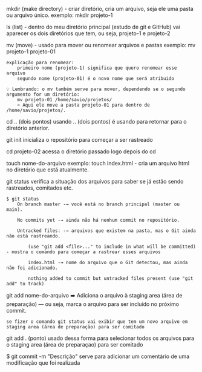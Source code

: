 mkdir (make directory) - criar diretório, cria um arquivo, seja ele uma pasta ou arquivo único.
    exemplo: mkdir projeto-1

ls (list) - dentro do meu diretório principal (estudo de git e GitHub) vai aparecer os dois diretórios que tem, ou seja, projeto-1 e projeto-2

mv (move) - usado para mover ou renomear arquivos e pastas
    exemplo: mv projeto-1 projeto-01

    explicação para renomear:
        primeiro nome (projeto-1) significa que quero renomear esse arquivo
        segundo nome (projeto-01) é o novo nome que será atribuido

    💡 Lembrando: o mv também serve para mover, dependendo se o segundo argumento for um diretório:        
        mv projeto-01 /home/savio/projetos/
        ➡️ Aqui ele move a pasta projeto-01 para dentro de /home/savio/projetos/.

cd .. (dois pontos)
    usando .. (dois pontos) é usando para retornar para o diretório anterior.

git init
    inicializa o repositório para começar a ser rastreado

cd projeto-02
    acessa o diretório passado logo depois do cd

touch nome-do-arquivo
    exemplo: touch index.html - cria um arquivo html no diretório que está atualmente.

git status
    verifica a situação dos arquivos para saber se já estão sendo rastreados, comitados etc.

    $ git status
        On branch master -→ você está no branch principal (master ou main).

        No commits yet -→ ainda não há nenhum commit no repositório.

        Untracked files: -→ arquivos que existem na pasta, mas o Git ainda não está rastreando.

            (use "git add <file>..." to include in what will be committed) - mostra o comando para começar a rastrear esses arquivos

            index.html -→ nome do arquivo que o Git detectou, mas ainda não foi adicionado.

            nothing added to commit but untracked files present (use "git add" to track)

git add nome-do-arquivo
    ➡️ Adiciona o arquivo à staging area (área de preparação) — ou seja, marca o arquivo para ser incluído no próximo commit.

    se fizer o comando git status vai exibir que tem um novo arquivo em staging area (área de preparação) para ser comitado

git add . (ponto)
    usado dessa forma para selecionar todos os arquivos para o staging area (área de preparaçao) para ser comitado

$ git commit -m "Descrição"
    serve para adicionar um comentário de uma modificação que foi realizada